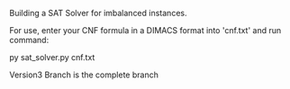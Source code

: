 Building a SAT Solver for imbalanced instances.

For use, enter your CNF formula in a DIMACS format into 'cnf.txt' and run command:

py sat_solver.py cnf.txt

Version3 Branch is the complete branch
